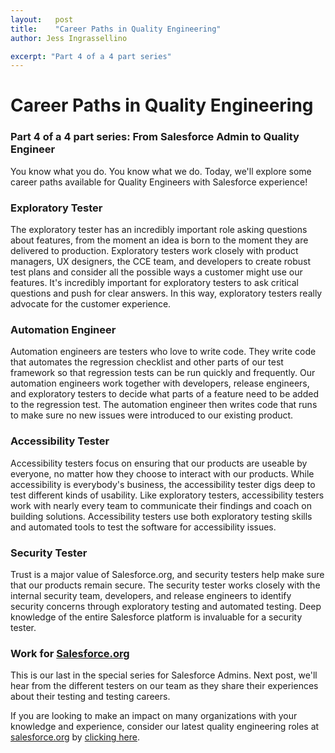 ```yaml
---
layout:   post
title:    "Career Paths in Quality Engineering"
author: Jess Ingrassellino

excerpt: "Part 4 of a 4 part series"
---
```



# Career Paths in Quality Engineering
### Part 4 of a 4 part series: From Salesforce Admin to Quality Engineer


You know what you do. You know what we do. Today, we'll explore some career paths available for Quality Engineers with Salesforce experience!


### Exploratory Tester


The exploratory tester has an incredibly important role asking questions about features, from the moment an idea is born to the moment they are delivered to production. Exploratory testers work closely with product managers, UX designers, the CCE team, and developers to create robust test plans and consider all the possible ways a customer might use our features. It's incredibly important for exploratory testers to ask critical questions and push for clear answers. In this way, exploratory testers really advocate for the customer experience. 


### Automation Engineer


Automation engineers are testers who love to write code. They write code that automates the regression checklist and other parts of our test framework so that regression tests can be run quickly and frequently. Our automation engineers work together with developers, release engineers, and exploratory testers to decide what parts of a feature need to be added to the regression test. The automation engineer then writes code that runs to make sure no new issues were introduced to our existing product. 


### Accessibility Tester


Accessibility testers focus on ensuring that our products are useable by everyone, no matter how they choose to interact with our products. While accessibility is everybody's business, the accessibility tester digs deep to test different kinds of usability. Like exploratory testers, accessibility testers work with nearly every team to communicate their findings and coach on building solutions. Accessibility testers use both exploratory testing skills and automated tools to test the software for accessibility issues. 

### Security Tester


Trust is a major value of Salesforce.org, and security testers help make sure that our products remain secure. The security tester works closely with the internal security team, developers, and release engineers to identify security concerns through exploratory testing and automated testing. Deep knowledge of the entire Salesforce platform is invaluable for a security tester.


### Work for [Salesforce.org](http://salesforce.org/)

This is our last in the special series for Salesforce Admins. Next post, we'll hear from the different testers on our team as they share their experiences about their testing and testing careers.


If you are looking to make an impact on many organizations with your knowledge and experience, consider our latest quality engineering roles at [salesforce.org](*http://salesforce.org/*) by [clicking here](*https://salesforce.wd1.myworkdayjobs.com/External_Career_Site/0/refreshFacet/318c8bb6f553100021d223d9780d30be*).


